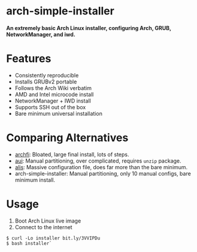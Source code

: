 # arch-simple-installer
#### An extremely basic Arch Linux installer, configuring Arch, GRUB, NetworkManager, and iwd.

# Features
- Consistently reproducible
- Installs GRUBv2 portable
- Follows the Arch Wiki verbatim
- AMD and Intel microcode install
- NetworkManager + IWD install
- Supports SSH out of the box
- Bare minimum universal installation

# Comparing Alternatives
- [archfi](https://github.com/MatMoul/archfi): Bloated, large final install, lots of steps.
- [aui](https://github.com/helmuthdu/aui): Manual partitioning, over complicated, requires `unzip` package.
- [alis](https://picodotdev.github.io/alis/): Massive configuration file, does far more than the bare minimum.
- arch-simple-installer: Manual partitioning, only 10 manual configs, bare minimum install.

# Usage
1. Boot Arch Linux live image
2. Connect to the internet

```console
$ curl -Lo installer bit.ly/3VVIPDu
$ bash installer`
```
